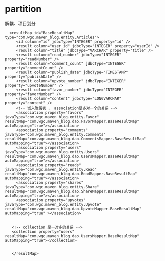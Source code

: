 # partition
解耦、项目划分

<!-- 一对多的映射关系 -->
      <resultMap id="BaseResultMap" type="com.wgc.maven_blog.entity.Articles">
         <id column="id" jdbcType="INTEGER" property="id" />
         <result column="user_id" jdbcType="INTEGER" property="userId" />
         <result column="title" jdbcType="VARCHAR" property="title" />
         <result column="read_number" jdbcType="INTEGER" property="readNumber" />
         <result column="comment_count" jdbcType="INTEGER" property="commentCount" />
         <result column="publish_date" jdbcType="TIMESTAMP" property="publishDate" />
         <result column="upvote_number" jdbcType="INTEGER" property="upvoteNumber" />
         <result column="favor_number" jdbcType="INTEGER" property="favorNumber" />
         <result column="content" jdbcType="LONGVARCHAR" property="content" />
         <!-- 嵌入附属表 ， association是多对一个的关系 -->
         <association property="favors" javaType="com.wgc.maven_blog.entity.Favor"     resultMap="com.wgc.maven_blog.dao.FavorMapper.BaseResultMap" autoMapping="true"></association>
         <association property="comments" javaType="com.wgc.maven_blog.entity.Comments" resultMap="com.wgc.maven_blog.dao.CommentsMapper.BaseResultMap" autoMapping="true"></association>
         <association property="users" javaType="com.wgc.maven_blog.entity.Users" resultMap="com.wgc.maven_blog.dao.UsersMapper.BaseResultMap" autoMapping="true"></association>
         <association property="reads" javaType="com.wgc.maven_blog.entity.Read" resultMap="com.wgc.maven_blog.dao.ReadMapper.BaseResultMap" autoMapping="true"></association>
         <association property="shares" javaType="com.wgc.maven_blog.entity.Share" resultMap="com.wgc.maven_blog.dao.ShareMapper.BaseResultMap" autoMapping="true"></association>
         <association property="upvotes" javaType="com.wgc.maven_blog.entity.Upvote" resultMap="com.wgc.maven_blog.dao.UpvoteMapper.BaseResultMap" autoMapping="true" ></association>


       <!-- collection 是一对多的关系 -->
       <collection property="users" resultMap="com.wgc.maven_blog.dao.UsersMapper.BaseResultMap" autoMapping="true"></collection>
       
       
       </resultMap>
       
